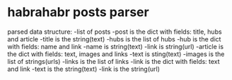 # habrahabr posts parser
parsed data structure:
-list of posts
	-post is the dict with fields: title, hubs and article
		-title is the string(text)
		-hubs is the list of hubs
			-hub is the dict with fields: name and link
				-name is string(text)
				-link is string(url)
			-article is the dict with fields: text, images and links
				-text is sting(text)
				-images is the list of strings(urls)
				-links is the list of links
					-link is the dict with fields: text and link
						-text is the string(text)
						-link is the string(url)

